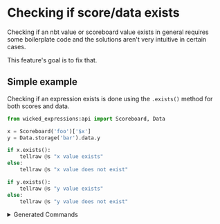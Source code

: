 # Checking if score/data exists

Checking if an nbt value or scoreboard value exists in general requires some boilerplate code and the solutions aren't very intuitive in certain cases.

This feature's goal is to fix that.

## Simple example

Checking if an expression exists is done using the `.exists()` method for both scores and data.

```py
from wicked_expressions:api import Scoreboard, Data

x = Scoreboard('foo')['$x']
y = Data.storage('bar').data.y

if x.exists():
    tellraw @s "x value exists"
else:
    tellraw @s "x value does not exist"

if y.exists():
    tellraw @s "y value exists"
else:
    tellraw @s "y value does not exist"
```

<details><summary>Generated Commands</summary><p>

```mcfunction
execute if score $x foo = $x foo run tellraw @s "x value exists"
execute unless score $x foo = $x foo run tellraw @s "x value does not exist"
execute if data storage bar data.y run tellraw @s "y value exists"
execute unless data storage bar data.y run tellraw @s "y value does not exist"
```

</p></details>
